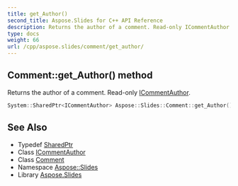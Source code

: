 ```yaml
---
title: get_Author()
second_title: Aspose.Slides for C++ API Reference
description: Returns the author of a comment. Read-only ICommentAuthor.
type: docs
weight: 66
url: /cpp/aspose.slides/comment/get_author/
---
```

## Comment::get_Author() method


Returns the author of a comment. Read-only [ICommentAuthor](../../icommentauthor/).

```cpp
System::SharedPtr<ICommentAuthor> Aspose::Slides::Comment::get_Author() override
```

## See Also

* Typedef [SharedPtr](../../system/sharedptr/)
* Class [ICommentAuthor](../icommentauthor/)
* Class [Comment](./)
* Namespace [Aspose::Slides](../)
* Library [Aspose.Slides](../../)